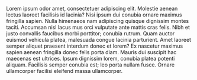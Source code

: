 Lorem ipsum odor amet, consectetuer adipiscing elit. Molestie aenean lectus laoreet facilisis id lacinia? Nisi ipsum dui conubia ornare maximus fringilla sapien. Nulla himenaeos nam adipiscing quisque dignissim montes taciti. Accumsan nisl lacus mus orci vulputate ante mattis cras felis. Nibh et justo convallis faucibus morbi porttitor; conubia rutrum. Quam auctor euismod vehicula platea, malesuada congue lacinia parturient. Amet laoreet semper aliquet praesent interdum donec et lorem? Ex nascetur maximus sapien aenean fringilla donec felis porta diam. Mauris dui suscipit hac maecenas est ultrices. Ipsum dignissim lorem, conubia platea potenti aliquam. Facilisis semper conubia est; leo porta nullam fusce. Ornare ullamcorper facilisi eleifend massa ullamcorper.